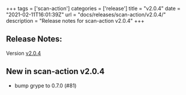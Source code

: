 +++
tags = ['scan-action']
categories = ['release']
title = "v2.0.4"
date = "2021-02-11T16:01:39Z"
url = "docs/releases/scan-action/v2.0.4/"
description = "Release notes for scan-action v2.0.4"
+++

## Release Notes:
Version [v2.0.4](https://github.com/anchore/scan-action/releases/tag/v2.0.4)

## New in scan-action v2.0.4

- bump grype to 0.7.0 (#81)
